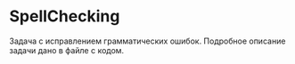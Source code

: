 # SpellChecking
Задача с исправлением грамматических ошибок.
Подробное описание задачи дано в файле с кодом.
